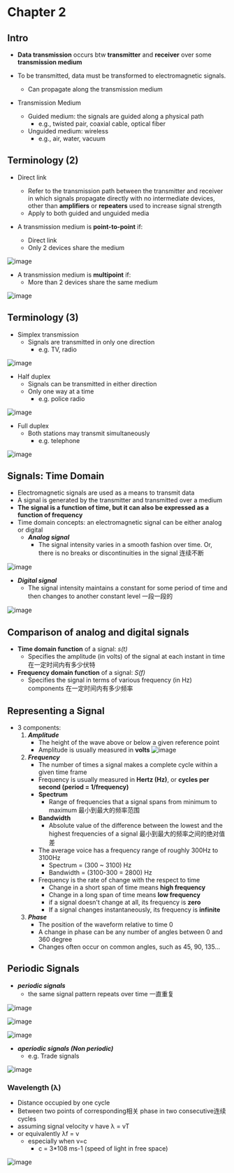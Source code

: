 # Chapter 2
## Intro
- __Data transmission__ occurs btw __transmitter__ and __receiver__ over some __transmission medium__
- To be transmitted, data must be transformed to electromagnetic signals.
  - Can propagate along the transmission medium

- Transmission Medium
  - Guided medium: the signals are guided along a physical path
    - e.g., twisted pair, coaxial cable, optical fiber
  - Unguided medium: wireless
    - e.g., air, water, vacuum

## Terminology (2)
- Direct link
  - Refer to the transmission path between the transmitter and receiver in which signals propagate directly with no intermediate devices, other than __amplifiers__ or __repeaters__ used to increase signal strength
  - Apply to both guided and unguided media

- A transmission medium is __point-to-point__ if:
  - Direct link
  - Only 2 devices share the medium

![image](https://github.com/wtxd1234/Data-Communication/assets/41671135/42d0f22d-a8bc-400d-8b53-bbf5df00e5e7)


- A transmission medium is __multipoint__ if:
  - More than 2 devices share the same medium

![image](https://github.com/wtxd1234/Data-Communication/assets/41671135/566a5c58-92d0-419a-88e4-8d5b37eb4ec9)

## Terminology (3)
- Simplex transmission
  - Signals are transmitted in only one direction
    - e.g. TV, radio

![image](https://github.com/wtxd1234/Data-Communication/assets/41671135/078a03d6-21fb-4398-bf58-c37a085d72f3)

- Half duplex
  - Signals can be transmitted in either direction
  - Only one way at a time
    - e.g. police radio

![image](https://github.com/wtxd1234/Data-Communication/assets/41671135/6164688a-bafd-4fe2-a42b-67cbc53826b4)

- Full duplex
  - Both stations may transmit simultaneously
    - e.g. telephone

![image](https://github.com/wtxd1234/Data-Communication/assets/41671135/872b5a33-0524-4b70-b54f-8bce43a27406)

## Signals: Time Domain
- Electromagnetic signals are used as a means to transmit data
- A signal is generated by the transmitter and transmitted over a medium
- __The signal is a function of time, but it can also be expressed as a function of frequency__
- Time domain concepts: an electromagnetic signal can be either analog or digital
  - ___Analog signal___
    - The signal intensity varies in a smooth fashion over time. Or, there is no breaks or discontinuities in the signal 连续不断

![image](https://github.com/wtxd1234/Data-Communication/assets/41671135/03cb2f4e-27e2-4530-9b22-fa2f5e1da63c)


  - ___Digital signal___
    - The signal intensity maintains a constant for some period of time and then changes to another constant level 一段一段的

![image](https://github.com/wtxd1234/Data-Communication/assets/41671135/e8e63038-d979-4d40-97e0-5492d0134dd8)

## Comparison of analog and digital signals
- __Time domain function__ of a signal: _s(t)_
  - Specifies the amplitude (in volts) of the signal at each instant in time 在一定时间内有多少伏特
- __Frequency domain function__ of a signal: _S(f)_
  - Specifies the signal in terms of various frequency (in Hz) components 在一定时间内有多少频率

## Representing a Signal
- 3 components:
  1. ___Amplitude___
     - The height of the wave above or below a given reference point
     - Amplitude is usually measured in __volts__
![image](https://github.com/wtxd1234/Data-Communication/assets/41671135/53c10171-df3d-4a94-be04-87d5fc33fdab)
  2. ___Frequency___
     - The number of times a signal makes a complete cycle within a given time frame
     - Frequency is usually measured in __Hertz (Hz)__, or __cycles per second (period = 1/frequency)__
     - __Spectrum__
        - Range of frequencies that a signal spans from minimum to maximum 最小到最大的频率范围
     - __Bandwidth__
        - Absolute value of the difference between the lowest and the highest frequencies of a signal 最小到最大的频率之间的绝对值差
     - The average voice has a frequency range of roughly 300Hz to 3100Hz
       - Spectrum = (300 ~ 3100) Hz
       - Bandwidth = (3100-300 = 2800) Hz
     - Frequency is the rate of change with the respect to time
       - Change in a short span of time means __high frequency__
       - Change in a long span of time means __low frequency__
       - if a signal doesn't change at all, its frequency is __zero__
       - If a signal changes instantaneously, its frequency is __infinite__
  3. ___Phase___
     - The position of the waveform relative to time 0
     - A change in phase can be any number of angles between 0 and 360 degree
     - Changes often occur on common angles, such as 45, 90, 135...

## Periodic Signals 
- ___periodic signals___
  - the same signal pattern repeats over time 一直重复
      
![image](https://github.com/wtxd1234/Data-Communication/assets/41671135/858734f2-db19-42a0-9bc9-c18d993e3221)

![image](https://github.com/wtxd1234/Data-Communication/assets/41671135/a61c7d01-6424-4071-8ee1-a3d99ce1f13d)

![image](https://github.com/wtxd1234/Data-Communication/assets/41671135/78068dcb-e57e-448b-af50-9f14cb54adc9)


- ___aperiodic signals (Non periodic)___
  - e.g. Trade signals
 
![image](https://github.com/wtxd1234/Data-Communication/assets/41671135/a1fcf1ca-19dd-4e3c-b446-8a7663b39652)

### Wavelength (λ)
- Distance occupied by one cycle
- Between two points of corresponding相关 phase in two consecutive连续 cycles
- assuming signal velocity v have λ = vT
- or equivalently λf = v
  - especially when v=c
    - c = 3*108 ms-1 (speed of light in free space)

![image](https://github.com/wtxd1234/Data-Communication/assets/41671135/ba617758-bece-42a7-92d6-c0eba6e9023f)
